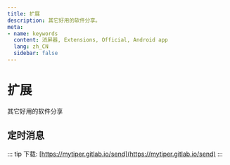 ```yaml
---
title: 扩展
description: 其它好用的软件分享。
meta:
- name: keywords
  content: 消屏器, Extensions, Official, Android app
  lang: zh_CN
  sidebar: false
---
```

# 扩展

其它好用的软件分享

## 定时消息
::: tip
下载: [https://mytiper.gitlab.io/send](https://mytiper.gitlab.io/send)
:::

<!-- <ExtensionsWrapper/> -->
